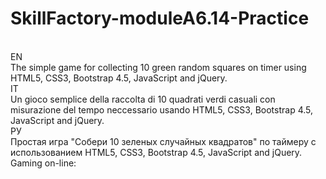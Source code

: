 # SkillFactory-moduleA6.14-Practice
</br>
EN
</br>
The simple game for collecting 10 green random squares on timer using HTML5, CSS3, Bootstrap 4.5, JavaScript and jQuery.
</br>
IT
</br>
Un gioco semplice della raccolta di 10 quadrati verdi casuali con misurazione del tempo neccessario usando HTML5, CSS3, Bootstrap 4.5, JavaScript and jQuery.
</br>
РУ
</br>
Простая игра "Собери 10 зеленых случайных квадратов" по таймеру с использованием HTML5, CSS3, Bootstrap 4.5, JavaScript and jQuery.
</br>
Gaming on-line: 
